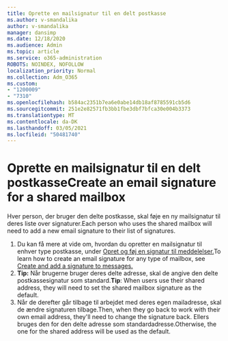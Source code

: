 ```yaml
---
title: Oprette en mailsignatur til en delt postkasse
ms.author: v-smandalika
author: v-smandalika
manager: dansimp
ms.date: 12/18/2020
ms.audience: Admin
ms.topic: article
ms.service: o365-administration
ROBOTS: NOINDEX, NOFOLLOW
localization_priority: Normal
ms.collection: Adm_O365
ms.custom:
- "1200009"
- "7310"
ms.openlocfilehash: b584ac2351b7ea6e0abe14db18af8785591cb5d6
ms.sourcegitcommit: 251e2e82571fb3bb1fbe3dbf7bfca30e004b3373
ms.translationtype: MT
ms.contentlocale: da-DK
ms.lasthandoff: 03/05/2021
ms.locfileid: "50481740"
---
```

# <a name="create-an-email-signature-for-a-shared-mailbox"></a><span data-ttu-id="b060e-102">Oprette en mailsignatur til en delt postkasse</span><span class="sxs-lookup"><span data-stu-id="b060e-102">Create an email signature for a shared mailbox</span></span>

<span data-ttu-id="b060e-103">Hver person, der bruger den delte postkasse, skal føje en ny mailsignatur til deres liste over signaturer.</span><span class="sxs-lookup"><span data-stu-id="b060e-103">Each person who uses the shared mailbox will need to add a new email signature to their list of signatures.</span></span>

1. <span data-ttu-id="b060e-104">Du kan få mere at vide om, hvordan du opretter en mailsignatur til enhver type postkasse, under [Opret og føj en signatur til meddelelser.](https://support.office.com/article/8ee5d4f4-68fd-464a-a1c1-0e1c80bb27f2)</span><span class="sxs-lookup"><span data-stu-id="b060e-104">To learn how to create an email signature for any type of mailbox, see [Create and add a signature to messages.](https://support.office.com/article/8ee5d4f4-68fd-464a-a1c1-0e1c80bb27f2)</span></span>
2. <span data-ttu-id="b060e-105">**Tip:** Når brugerne bruger deres delte adresse, skal de angive den delte postkassesignatur som standard.</span><span class="sxs-lookup"><span data-stu-id="b060e-105">**Tip**: When users use their shared address, they will need to set the shared mailbox signature as the default.</span></span>
3. <span data-ttu-id="b060e-106">Når de derefter går tilbage til arbejdet med deres egen mailadresse, skal de ændre signaturen tilbage.</span><span class="sxs-lookup"><span data-stu-id="b060e-106">Then, when they go back to work with their own email address, they'll need to change the signature back.</span></span> <span data-ttu-id="b060e-107">Ellers bruges den for den delte adresse som standardadresse.</span><span class="sxs-lookup"><span data-stu-id="b060e-107">Otherwise, the one for the shared address will be used as the default.</span></span>